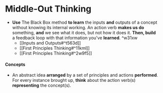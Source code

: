 # Middle-Out Thinking
- **Use** The Black Box method **to learn** the inputs **and** outputs of a concept without knowing its internal working. An action verb **makes us do** something, **and** we see what it does, but not how it does it. **Then, build** a feedback loop with that information you've **learned**. ^w31xw
	- [[Inputs and Outputs#^t563d]]
	- [[First Principles Thinking#^11kml]]
	- [[First Principles Thinking#^2w9f5]]

#### Concepts
- An abstract idea **arranged** by a set of principles and actions **performed**.
	For every instance brought up, **think** about the action verb(s) **representing** the concept(s).